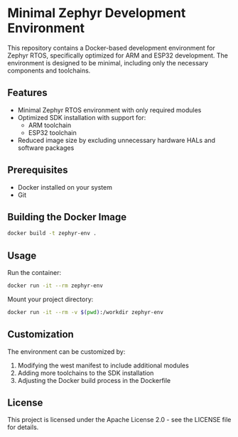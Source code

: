 # Minimal Zephyr Development Environment

This repository contains a Docker-based development environment for Zephyr RTOS, specifically optimized for ARM and ESP32 development. The environment is designed to be minimal, including only the necessary components and toolchains.

## Features

- Minimal Zephyr RTOS environment with only required modules
- Optimized SDK installation with support for:
  - ARM toolchain
  - ESP32 toolchain
- Reduced image size by excluding unnecessary hardware HALs and software packages

## Prerequisites

- Docker installed on your system
- Git

## Building the Docker Image

```bash
docker build -t zephyr-env .
```

## Usage

Run the container:
```bash
docker run -it --rm zephyr-env
```

Mount your project directory:
```bash
docker run -it --rm -v $(pwd):/workdir zephyr-env
```

## Customization

The environment can be customized by:
1. Modifying the west manifest to include additional modules
2. Adding more toolchains to the SDK installation
3. Adjusting the Docker build process in the Dockerfile

## License

This project is licensed under the Apache License 2.0 - see the LICENSE file for details. 